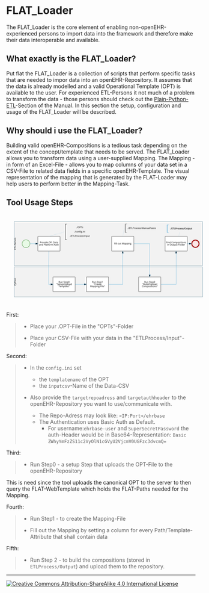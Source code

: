 # FLAT_Loader

The FLAT_Loader is the core element of enabling non-openEHR-experienced persons to import data into the framework and therefore make their data interoperable and available.

## What exactly is the FLAT_Loader?

Put flat the FLAT_Loader is a collection of scripts that perform specific tasks that are needed to impor data into an openEHR-Repository. It assumes that the data is already modelled and a valid Operational Template (OPT) is available to the user. For experienced ETL-Persons it not much of a problem to transform the data - those persons should check out the [Plain-Python-ETL](./plain_python_etl.md)-Section of the Manual. In this section the setup, configuration and usage of the FLAT_Loader will be described.

## Why should i use the FLAT_Loader?
Building valid openEHR-Compositions is a tedious task depending on the extent of the concept/template that needs to be served. The FLAT_Loader allows you to transform data using a user-supplied Mapping. The Mapping - in form of an Excel-File - allows you to map columns of your data set in a CSV-File to related data fields in a specific openEHR-Template. The visual representation of the mapping that is generated by the FLAT-Loader may help users to perform better in the Mapping-Task.

## Tool Usage Steps

<center><img src="../../img/00_etl_process_openEHR_py-svg.png" alt="flat_loader_usage_process-png" style="margin: 20px;"></center>

First:
> - Place your .OPT-File in the "OPTs"-Folder   
> 
> - Place your CSV-File with your data in the "ETLProcess/Input"-Folder

Second:
> - In the `config.ini` set
>   - the `templatename` of the OPT 
>   - the `inputcsv`-Name of the Data-CSV
>
> - Also provide the `targetrepoadress` and `targetauthheader` to the openEHR-Repository you want to use/communicate with.
>   - The Repo-Adress may look like: `<IP:Port>/ehrbase`
>   - The Authentication uses Basic Auth as Default. 
>     - For username:`ehrbase-user` and `SuperSecretPassword` the auth-Header would be in Base64-Representation: `Basic ZWhyYmFzZS11c2VyOlN1cGVyU2VjcmV0UGFzc3dvcmQ=`

Third:
> - Run Step0 - a setup Step that uploads the OPT-File to the openEHR-Repository
> 

This is need since the tool uploads the canonical OPT to the server to then query the FLAT-WebTemplate which holds the FLAT-Paths needed for the Mapping.

Fourth:
> - Run Step1 - to create the Mapping-File
>
> - Fill out the Mapping by setting a column for every Path/Template-Attribute that shall contain data

Fifth:
> - Run Step 2 - to build the compositions (stored in `ETLProcess/Output`) and upload them to the repository.

---
[![Creative Commons Attribution-ShareAlike 4.0 International License](https://i.creativecommons.org/l/by-sa/4.0/88x31.png "Creative Commons Attribution-ShareAlike 4.0 International License")](http://creativecommons.org/licenses/by-sa/4.0/)